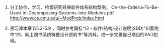 1. 分工协作，学习、检索研究经典软件体系结构案例。
   On-the-Criteria-To-Be-Used-in-Decomposing-Systems-into-Modules.pdf
   http://www.cs.cmu.edu/~ModProb/index.html

2.  预习课本章节5.3-5.9 ，同时参考国标“13 - 软件(结构)设计说明(SDD)”和案例中“四、网上购书系统概要设计说明书”等资料，进一步完善自己项目的SAD初稿。
